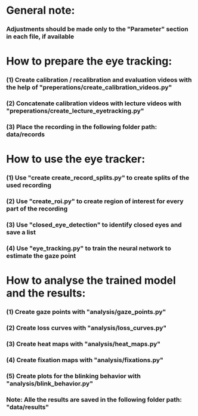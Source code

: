 # General note:
### Adjustments should be made only to the "Parameter" section in each file, if available 

# How to prepare the eye tracking:
### (1) Create calibration / recalibration and evaluation videos with the help of "preperations/create_calibration_videos.py"
### (2) Concatenate calibration videos with lecture videos with "preperations/create_lecture_eyetracking.py"
### (3) Place the recording in the following folder path: data/records

# How to use the eye tracker:
### (1) Use "create create_record_splits.py" to create splits of the used recording
### (2) Use "create_roi.py" to create region of interest for every part of the recording
### (3) Use "closed_eye_detection" to identify closed eyes and save a list
### (4) Use "eye_tracking.py" to train the neural network to estimate the gaze point

# How to analyse the trained model and the results:
### (1) Create gaze points with "analysis/gaze_points.py"
### (2) Create loss curves with "analysis/loss_curves.py"
### (3) Create heat maps with "analysis/heat_maps.py"
### (4) Create fixation maps with "analysis/fixations.py"
### (5) Create plots for the blinking behavior with "analysis/blink_behavior.py"
### Note: Alle the results are saved in the following folder path: "data/results"

